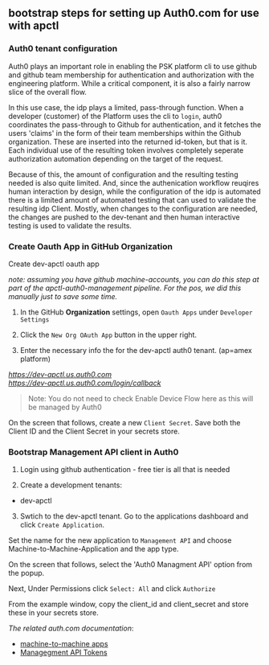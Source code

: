 ## bootstrap steps for setting up Auth0.com for use with apctl

### Auth0 tenant configuration

Auth0 plays an important role in enabling the PSK platform cli to use github and github team membership for authentication and authorization with the engineering platform. While a critical component, it is also a fairly narrow slice of the overall flow.  

In this use case, the idp plays a limited, pass-through function. When a developer (customer) of the Platform uses the cli to `login`, auth0 coordinates the pass-through to Github for authentication, and it fetches the users 'claims' in the form of their team memberships within the Github organization. These are inserted into the returned id-token, but that is it. Each individual use of the resulting token involves completely seperate authorization automation depending on the target of the request.  

Because of this, the amount of configuration and the resulting testing needed is also quite limited. And, since the authenication workflow reuqires human interaction by design, while the configuration of the idp is automated there is a limited amount of automated testing that can used to validate the resulting idp Client. Mostly, when changes to the configuration are needed, the changes are pushed to the dev-tenant and then human interactive testing is used to validate the results.  

###  Create Oauth App in GitHub Organization

Create dev-apctl oauth app  

_note: assuming you have github machine-accounts, you can do this step at part of the apctl-auth0-management pipeline. For the pos, we did this manually just to save some time._  

1. In the GitHub **Organization** settings, open `Oauth Apps` under `Developer Settings`

2. Click the `New Org OAuth App` button in the upper right.  

3. Enter the necessary info the for the dev-apctl auth0 tenant. (ap=amex platform)  

_https://dev-apctl.us.auth0.com_  
_https://dev-apctl.us.auth0.com/login/callback_  

> Note: You do not need to check Enable Device Flow here as this will be managed by Auth0

On the screen that follows, create a new `Client Secret`. Save both the Client ID and the Client Secret in your secrets store.  

### Bootstrap Management API client in Auth0

1. Login using github authentication - free tier is all that is needed
   
2. Create a development tenants:

* dev-apctl  

3. Swtich to the dev-apctl tenant. Go to the applications dashboard and click `Create Application`.  

Set the name for the new application to `Management API` and choose Machine-to-Machine-Application and the app type.  

On the screen that follows, select the 'Auth0 Managment API' option from the popup.  

Next, Under Permissions click `Select: All` and click `Authorize`  

From the example window, copy the client_id and client_secret and store these in your secrets store.


_The related auth.com documentation_:  
- [machine-to-machine apps](https://auth0.com/docs/get-started/auth0-overview/create-applications/machine-to-machine-apps)
- [Managegment API Tokens](https://auth0.com/docs/secure/tokens/access-tokens/get-management-api-access-tokens-for-production)
